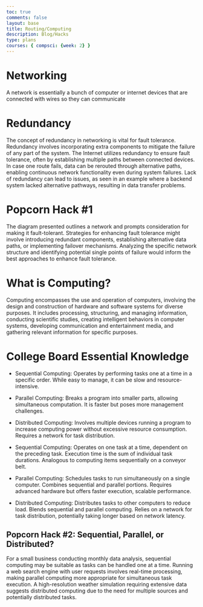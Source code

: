 ```yaml
---
toc: true
comments: false
layout: base
title: Routing/Computing
description: Blog/Hacks
type: plans
courses: { compsci: {week: 2} }
---
```


# Networking
A network is essentially a bunch of computer or internet devices that are connected with wires so they can communicate

# Redundancy
The concept of redundancy in networking is vital for fault tolerance. Redundancy involves incorporating extra components to mitigate the failure of any part of the system. The Internet utilizes redundancy to ensure fault tolerance, often by establishing multiple paths between connected devices. In case one route fails, data can be rerouted through alternative paths, enabling continuous network functionality even during system failures. Lack of redundancy can lead to issues, as seen in an example where a backend system lacked alternative pathways, resulting in data transfer problems.

# Popcorn Hack #1
The diagram presented outlines a network and prompts consideration for making it fault-tolerant. Strategies for enhancing fault tolerance might involve introducing redundant components, establishing alternative data paths, or implementing failover mechanisms. Analyzing the specific network structure and identifying potential single points of failure would inform the best approaches to enhance fault tolerance.

# What is Computing?
Computing encompasses the use and operation of computers, involving the design and construction of hardware and software systems for diverse purposes. It includes processing, structuring, and managing information, conducting scientific studies, creating intelligent behaviors in computer systems, developing communication and entertainment media, and gathering relevant information for specific purposes.

# College Board Essential Knowledge

- Sequential Computing: Operates by performing tasks one at a time in a specific order. While easy to manage, it can be slow and resource-intensive.

- Parallel Computing: Breaks a program into smaller parts, allowing simultaneous computation. It is faster but poses more management challenges.

- Distributed Computing: Involves multiple devices running a program to increase computing power without excessive resource consumption. Requires a network for task distribution.

- Sequential Computing: Operates on one task at a time, dependent on the preceding task. Execution time is the sum of individual task durations.
Analogous to computing items sequentially on a conveyor belt.

- Parallel Computing: Schedules tasks to run simultaneously on a single computer. Combines sequential and parallel portions. Requires advanced hardware but offers faster execution, scalable performance.

- Distributed Computing: Distributes tasks to other computers to reduce load. Blends sequential and parallel computing.
Relies on a network for task distribution, potentially taking longer based on network latency.

## Popcorn Hack #2: Sequential, Parallel, or Distributed?
For a small business conducting monthly data analysis, sequential computing may be suitable as tasks can be handled one at a time.
Running a web search engine with user requests involves real-time processing, making parallel computing more appropriate for simultaneous task execution.
A high-resolution weather simulation requiring extensive data suggests distributed computing due to the need for multiple sources and potentially distributed tasks.